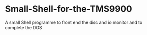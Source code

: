 # Small-Shell-for-the-TMS9900
A small Shell programme to front end the disc and io monitor and to complete the DOS
